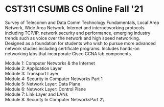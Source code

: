 # CST311 CSUMB CS Online Fall '21
Survey of Telecomm and Data Comm Technology Fundamentals, Local Area Network, Wide Area Network, Internet and internetworking protocols including TCP/IP, network security and performance, emerging industry trends such as voice over the network and high speed networking. Designed as a foundation for students who wish to pursue more advanced network studies including certificate programs. Includes hands-on networking labs that incorporate Cisco CCNA lab components.

Module 1: Computer Networks & the Internet\
Module 2: Application Layer\
Module 3: Transport Layer\
Module 4: Security in Computer Networks Part 1\
Module 5: Network Layer: Data Plane\
Module 6: Network Layer: Control Plane\
Module 7: Link Layer and LANs\
Module 8: Security In Computer NetworksPart 2\
